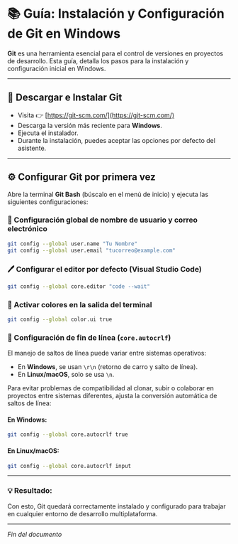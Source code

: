 # 📚 Guía: Instalación y Configuración de Git en Windows

**Git** es una herramienta esencial para el control de versiones en proyectos de desarrollo. Esta guía, detalla los pasos para la instalación y configuración inicial en Windows.

---

## 🧰 Descargar e Instalar Git

* Visita 👉 [https://git-scm.com/](https://git-scm.com/)
* Descarga la versión más reciente para **Windows**.
* Ejecuta el instalador.
* Durante la instalación, puedes aceptar las opciones por defecto del asistente.

---

## ⚙️ Configurar Git por primera vez

Abre la terminal **Git Bash** (búscalo en el menú de inicio) y ejecuta las siguientes configuraciones:

### 🧑‍ Configuración global de nombre de usuario y correo electrónico

```bash
git config --global user.name "Tu Nombre"
git config --global user.email "tucorreo@example.com"
```

### 🖊️ Configurar el editor por defecto (Visual Studio Code)

```bash
git config --global core.editor "code --wait"
```

### 🌈 Activar colores en la salida del terminal

```bash
git config --global color.ui true
```

### 🧱 Configuración de fin de línea (`core.autocrlf`)

El manejo de saltos de línea puede variar entre sistemas operativos:

* En **Windows**, se usan `\r\n` (retorno de carro y salto de línea).
* En **Linux/macOS**, solo se usa `\n`.

Para evitar problemas de compatibilidad al clonar, subir o colaborar en proyectos entre sistemas diferentes, ajusta la conversión automática de saltos de línea:

#### En **Windows**:

```bash
git config --global core.autocrlf true
```

#### En **Linux/macOS**:

```bash
git config --global core.autocrlf input
```

---

### 💡 Resultado:

Con esto, Git quedará correctamente instalado y configurado para trabajar en cualquier entorno de desarrollo multiplataforma.

---

*Fin del documento*
